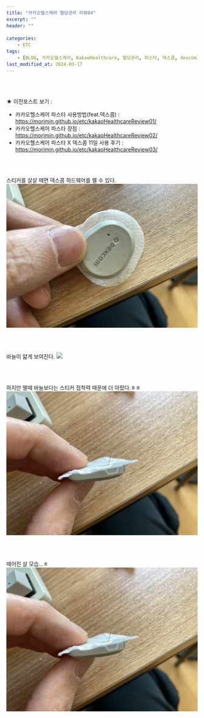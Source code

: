 ```yaml
---
title: "카카오헬스케어 혈당관리 리뷰04"
excerpt: ""
header: ""

categories:
    - ETC
tags:
    - [BLOG, 카카오헬스케어, KakaoHealthcare, 혈당관리, 파스타, 덱스콤, dexcom]
last_modified_at: 2024-03-17
---
```

<br><br>

★ 이전포스트 보기 :
- 카카오헬스케어 파스타 사용방법(feat.덱스콤) : https://morimin.github.io/etc/kakaoHealthcareReview01/
- 카카오헬스케어 파스타 장점 : https://morimin.github.io/etc/kakaoHealthcareReview02/
- 카카오헬스케어 파스타 X 덱스콤 11일 사용 후기 : https://morimin.github.io/etc/kakaoHealthcareReview03/

<br><br>

스티커를 살살 떼면 덱스콤 하드웨어를 뗼 수 있다.
![](/upload/review/2403_kakaoHealthCare/day4/00.png)

<br><br>

바늘이 얇게 보여진다.
![](/upload/review/2403_kakaoHealthCare/day4/01.png)

<br><br>

하지만 뗄떼 바늘보다는 스티커 접착력 때문에 더 아팠다.ㅎㅎ
![](/upload/review/2403_kakaoHealthCare/day4/02.png)

<br><br>

떼어진 살 모습...ㅎ
![](/upload/review/2403_kakaoHealthCare/day4/02.png)

<br><br>
